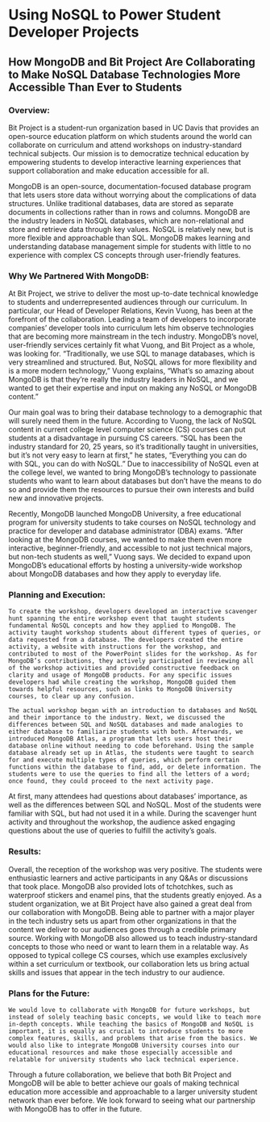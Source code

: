# Using NoSQL to Power Student Developer Projects
## How MongoDB and Bit Project Are Collaborating to Make NoSQL Database Technologies More Accessible Than Ever to Students

### Overview: 

Bit Project is a student-run organization based in UC Davis that provides an open-source education platform on which students around the world can collaborate on curriculum and attend workshops on industry-standard technical subjects. Our mission is to democratize technical education by empowering students to develop interactive learning experiences that support collaboration and make education accessible for all.

MongoDB is an open-source, documentation-focused database program that lets users store data without worrying about the complications of data structures. Unlike traditional databases, data are stored as separate documents in collections rather than in rows and columns. MongoDB are the industry leaders in NoSQL databases, which are non-relational and store and retrieve data through key values. NoSQL is relatively new, but is more flexible and approachable than SQL. MongoDB makes learning and understanding database management simple for students with little to no experience with complex CS concepts through user-friendly features. 

###  Why We Partnered With MongoDB:

At Bit Project, we strive to deliver the most up-to-date technical knowledge to students and underrepresented audiences through our curriculum. In particular, our Head of Developer Relations, Kevin Vuong, has been at the forefront of the collaboration. Leading a team of developers to incorporate companies’ developer tools into curriculum lets him observe technologies that are becoming more mainstream in the tech industry. MongoDB’s novel, user-friendly services certainly fit what Vuong, and Bit Project as a whole, was looking for. “Traditionally, we use SQL to manage databases, which is very streamlined and structured. But, NoSQL allows for more flexibility and is a more modern technology,” Vuong explains, “What’s so amazing about MongoDB is that they’re really the industry leaders in NoSQL, and we wanted to get their expertise and input on making any NoSQL or MongoDB content.” 

Our main goal was to bring their database technology to a demographic that will surely need them in the future. According to Vuong, the lack of NoSQL content in current college level computer science (CS) courses can put students at a disadvantage in pursuing CS careers. “SQL has been the industry standard for 20, 25 years, so it’s traditionally taught in universities, but it’s not very easy to learn at first,” he states, “Everything you can do with SQL, you can do with NoSQL.” Due to inaccessibility of NoSQL even at the college level, we wanted to bring MongoDB’s technology to passionate students who want to learn about databases but don’t have the means to do so and provide them the resources to pursue their own interests and build new and innovative projects.

Recently, MongoDB launched MongoDB University, a free educational program for university students to take courses on NoSQL technology and practice for developer and database administrator (DBA) exams. “After looking at the MongoDB courses, we wanted to make them even more interactive, beginner-friendly, and accessible to not just technical majors, but non-tech students as well,” Vuong says. We decided to expand upon MongoDB’s educational efforts by hosting a university-wide workshop about MongoDB databases and how they apply to everyday life.

### Planning and Execution:

	To create the workshop, developers developed an interactive scavenger hunt spanning the entire workshop event that taught students fundamental NoSQL concepts and how they applied to MongoDB. The activity taught workshop students about different types of queries, or data requested from a database. The developers created the entire activity, a website with instructions for the workshop, and contributed to most of the PowerPoint slides for the workshop. As for MongoDB’s contributions, they actively participated in reviewing all of the workshop activities and provided constructive feedback on clarity and usage of MongoDB products. For any specific issues developers had while creating the workshop, MongoDB guided them towards helpful resources, such as links to MongoDB University courses, to clear up any confusion. 

	The actual workshop began with an introduction to databases and NoSQL and their importance to the industry. Next, we discussed the differences between SQL and NoSQL databases and made analogies to either database to familiarize students with both. Afterwards, we introduced MongoDB Atlas, a program that lets users host their database online without needing to code beforehand. Using the sample database already set up in Atlas, the students were taught to search for and execute multiple types of queries, which perform certain functions within the database to find, add, or delete information. The students were to use the queries to find all the letters of a word; once found, they could proceed to the next activity page. 

At first, many attendees had questions about databases’ importance, as well as the differences between SQL and NoSQL. Most of the students were familiar with SQL, but had not used it in a while. During the scavenger hunt activity and throughout the workshop, the audience asked engaging questions about the use of queries to fulfill the activity’s goals. 

### Results: 

Overall, the reception of the workshop was very positive. The students were enthusiastic learners and active participants in any Q&As or discussions that took place. MongoDB also provided lots of tchotchkes, such as waterproof stickers and enamel pins, that the students greatly enjoyed. As a student organization, we at Bit Project have also gained a great deal from our collaboration with MongoDB. Being able to partner with a major player in the tech industry sets us apart from other organizations in that the content we deliver to our audiences goes through a credible primary source. Working with MongoDB also allowed us to teach industry-standard concepts to those who need or want to learn them in a relatable way. As opposed to typical college CS courses, which use examples exclusively within a set curriculum or textbook, our collaboration lets us bring actual skills and issues that appear in the tech industry to our audience. 

### Plans for the Future:

	We would love to collaborate with MongoDB for future workshops, but instead of solely teaching basic concepts, we would like to teach more in-depth concepts. While teaching the basics of MongoDB and NoSQL is important, it is equally as crucial to introduce students to more complex features, skills, and problems that arise from the basics. We would also like to integrate MongoDB University courses into our educational resources and make those especially accessible and relatable for university students who lack technical experience. 
Through a future collaboration, we believe that both Bit Project and MongoDB will be able to better achieve our goals of making technical education more accessible and approachable to a larger university student network than ever before. We look forward to seeing what our partnership with MongoDB has to offer in the future.
